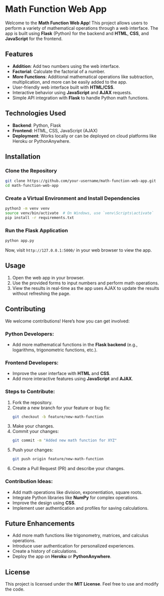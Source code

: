 # Math Function Web App

Welcome to the **Math Function Web App**! This project allows users to perform a variety of mathematical operations through a web interface. The app is built using **Flask** (Python) for the backend and **HTML**, **CSS**, and **JavaScript** for the frontend.


## Features
- **Addition**: Add two numbers using the web interface.
- **Factorial**: Calculate the factorial of a number.
- **More Functions**: Additional mathematical operations like subtraction, multiplication, and more can be easily added to the app.
- User-friendly web interface built with **HTML/CSS**.
- Interactive behavior using **JavaScript** and **AJAX** requests.
- Simple API integration with **Flask** to handle Python math functions.

## Technologies Used
- **Backend**: Python, Flask
- **Frontend**: HTML, CSS, JavaScript (AJAX)
- **Deployment**: Works locally or can be deployed on cloud platforms like Heroku or PythonAnywhere.

## Installation

### Clone the Repository
```bash
git clone https://github.com/your-username/math-function-web-app.git
cd math-function-web-app
```

### Create a Virtual Environment and Install Dependencies
```bash
python3 -m venv venv
source venv/bin/activate  # On Windows, use `venv\Scripts\activate`
pip install -r requirements.txt
```

### Run the Flask Application
```bash
python app.py
```

Now, visit `http://127.0.0.1:5000/` in your web browser to view the app.

## Usage
1. Open the web app in your browser.
2. Use the provided forms to input numbers and perform math operations.
3. View the results in real-time as the app uses AJAX to update the results without refreshing the page.

## Contributing
We welcome contributions! Here’s how you can get involved:

### Python Developers:
- Add more mathematical functions in the **Flask backend** (e.g., logarithms, trigonometric functions, etc.).
  
### Frontend Developers:
- Improve the user interface with **HTML** and **CSS**.
- Add more interactive features using **JavaScript** and **AJAX**.

### Steps to Contribute:
1. Fork the repository.
2. Create a new branch for your feature or bug fix:
   ```bash
   git checkout -b feature/new-math-function
   ```
3. Make your changes.
4. Commit your changes:
   ```bash
   git commit -m "Added new math function for XYZ"
   ```
5. Push your changes:
   ```bash
   git push origin feature/new-math-function
   ```
6. Create a Pull Request (PR) and describe your changes.

### Contribution Ideas:
- Add math operations like division, exponentiation, square roots.
- Integrate Python libraries like **NumPy** for complex operations.
- Improve the design using **CSS**.
- Implement user authentication and profiles for saving calculations.

## Future Enhancements
- Add more math functions like trigonometry, matrices, and calculus operations.
- Introduce user authentication for personalized experiences.
- Create a history of calculations.
- Deploy the app on **Heroku** or **PythonAnywhere**.

## License
This project is licensed under the **MIT License**. Feel free to use and modify the code.
